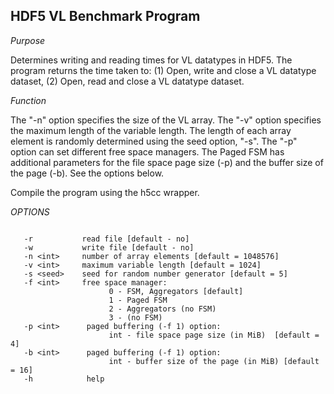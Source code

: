 ## HDF5 VL Benchmark Program

*Purpose*
 
 Determines writing and reading times for VL datatypes in HDF5. The program returns the time taken to:
        (1) Open, write and close a VL datatype dataset,
        (2) Open, read and close a VL datatype dataset.

*Function*
 
 The "-n" option specifies the size of the VL array. The "-v" option specifies the 
 maximum length of the variable length. The length of each array element is 
 randomly determined using the seed option, "-s". The "-p" option can set different 
 free space managers. The Paged FSM has additional parameters for the file space page 
 size (-p) and the buffer size of the page (-b). See the options below.

 Compile the program using the h5cc wrapper.


*OPTIONS*

```

   -r           read file [default - no]
   -w           write file [default - no]
   -n <int>     number of array elements [default = 1048576]
   -v <int>     maximum variable length [default = 1024]
   -s <seed>    seed for random number generator [default = 5]
   -f <int>     free space manager:
                      0 - FSM, Aggregators [default]
                      1 - Paged FSM
                      2 - Aggregators (no FSM)
                      3 - (no FSM)
   -p <int>      paged buffering (-f 1) option:
                      int - file space page size (in MiB)  [default = 4]
   -b <int>      paged buffering (-f 1) option:
                      int - buffer size of the page (in MiB) [default = 16]
   -h            help

``` 

